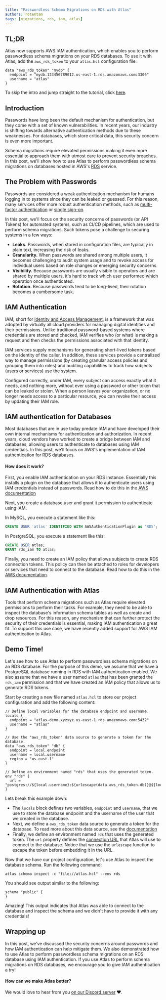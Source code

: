 ```yaml
---
title: "Passwordless Schema Migrations on RDS with Atlas"
authors: rotemtam
tags: [migrations, rds, iam, atlas]
---
```


## TL;DR

Atlas now supports AWS IAM authentication, which enables you to perform passwordless schema migrations on your
RDS databases. To use it with Atlas, add the `aws_rds_token` to your `atlas.hcl` configuration file:

```hcl
data "aws_rds_token" "mydb" {
  endpoint = "mydb.123456789012.us-east-1.rds.amazonaws.com:3306"
  username = "atlas"
}
```

To skip the intro and jump straight to the tutorial, click [here](#demo-time).

## Introduction

Passwords have long been the default mechanism for authentication, but they come with a set of known vulnerabilities. In recent years, 
our industry is shifting towards alternative authentication methods due to these weaknesses. For databases, which store
critical data, this security concern is even more important.

Schema migrations require elevated permissions making it even more essential to approach them with
utmost care to prevent security breaches. In this post, we'll show how to use Atlas to perform passwordless schema
migrations on databases hosted in AWS's [RDS](https://aws.amazon.com/rds/) service.

## The Problem with Passwords

Passwords are considered a weak authentication mechanism for humans logging in to systems since
they can be leaked or guessed.  For this reason, many services offer more robust authentication
methods, such as [multi-factor authentication](https://en.wikipedia.org/wiki/Multi-factor_authentication)
or [single sign-on](https://en.wikipedia.org/wiki/Single_sign-on).

In this post, we'll focus on the security concerns of passwords (or API Tokens) for automated systems, such as
CI/CD pipelines, which are used to perform schema migrations. Such tokens pose a challenge to securing systems in a few ways:

* **Leaks.** Passwords, when stored in configuration files, are typically in plain text, increasing the risk of leaks.
* **Granularity.** When passwords are shared among multiple users, it becomes challenging to audit system usage and to revoke access for
  individual users based on role changes or emerging security concerns.
* **Visibility.** Because passwords are usually visible to operators and are shared by multiple users, it's hard to track
  which user performed which operation once authenticated.
* **Rotation.** Because passwords tend to be long-lived, their rotation becomes a cumbersome task.

## IAM Authentication

IAM, short for [Identity and Access Management](https://en.wikipedia.org/wiki/Identity_management), is a framework that
was adopted by virtually all cloud providers for managing digital identities and their permissions. Unlike traditional 
password-based systems where credentials are stored and checked, IAM verifies who (or what) is making a request and 
then checks the permissions associated with that identity.

IAM services supply mechanisms for generating short-lived tokens based on the identity of the caller. In addition, 
these services provide a centralized way to manage permissions (by creating granular access policies and grouping them
into roles) and auditing capabilities to track how subjects (users or services) use the system.

Configured correctly, under IAM, every subject can access exactly what it needs, and nothing more, without
ever using a password or other token that can be leaked or stolen. When a person leaves your organization, or no 
longer needs access to a particular resource, you can revoke their access by updating their IAM role.

## IAM authentication for Databases

Most databases that are in use today predate IAM and have developed their own internal mechanisms for authentication
and authorization. In recent years, cloud vendors have worked to create a bridge between IAM and databases, allowing
users to authenticate to databases using IAM credentials.  In this post, we'll focus on AWS's implementation of IAM
authentication for RDS databases.

#### How does it work? 
First, you enable IAM authentication on your RDS instance. Essentially this installs a plugin on the database that
allows it to authenticate users using IAM credentials instead of passwords. Read how to do this in the 
[AWS documentation](https://docs.aws.amazon.com/AmazonRDS/latest/UserGuide/UsingWithRDS.IAMDBAuth.Enabling.html)

Next, you create a database user and grant it permission to authenticate using IAM. 
  
In MySQL, you execute a statement like this:
```sql
CREATE USER 'atlas' IDENTIFIED WITH AWSAuthenticationPlugin as 'RDS';
```

In PostgreSQL, you execute a statement like this:

```sql
CREATE USER atlas; 
GRANT rds_iam TO atlas;
```

Finally, you need to create an IAM policy that allows subjects to create RDS connection tokens. This policy can then
be attached to roles for developers or services that need to connect to the database. Read how to do this in the
[AWS documentation](https://docs.aws.amazon.com/AmazonRDS/latest/UserGuide/UsingWithRDS.IAMDBAuth.IAMPolicy.html).

## IAM Authentication with Atlas

Tools that perform schema migrations such as Atlas require elevated permissions to perform their tasks. For example,
they need to be able to inspect the database's information schema tables as well as create and drop resources. For this
reason, any mechanism that can further protect the security of their credentials is essential, making IAM authentication
a great fit.  To support this use case, we have recently added support for AWS IAM authentication to Atlas.

## Demo Time!

Let's see how to use Atlas to perform passwordless schema migrations on an RDS database. For the purpose of this demo,
we assume that we have a PostgreSQL database running in RDS with IAM authentication enabled. We also assume that we have
a user named `atlas` that has been granted the `rds_iam` permission and that we have created an IAM policy that allows
us to generate RDS tokens.

Start by creating a new file named `atlas.hcl` to store our project configuration and add the following content:

```hcl
// Define local variables for the database endpoint and username.
locals {
  endpoint = "atlas-demo.xyzxyz.us-east-1.rds.amazonaws.com:5432"
  username = "atlas"
}

// Use the "aws_rds_token" data source to generate a token for the database.
data "aws_rds_token" "db" {
  endpoint = local.endpoint
  username = local.username
  region = "us-east-1"
}

// Define an environment named "rds" that uses the generated token.
env "rds" {
  url = "postgres://${local.username}:${urlescape(data.aws_rds_token.db)}@${local.endpoint}/postgres"
}
```

Lets break this example down:
* The `locals` block defines two variables, `endpoint` and `username`, that we use to store the database endpoint and
  the username of the user that we created in the database.
* Next, we define a `aws_rds_token` data source to generate a token for the database. To read more about this
  data source, see the [documentation](/atlas-schema/projects#data-source-aws_rds_token)
* Finally, we define an environment named `rds` that uses the generated token. The `url` property defines the
  [connection URL](/concepts/urls) that Atlas will use to connect to the database. Notice that we use the `urlescape`
  function to escape the token before embedding it in the URL.

Now that we have our project configuration, let's use Atlas to inspect the database schema. Run the following command:

```shell
atlas schema inspect -c "file://atlas.hcl" --env rds
```

You should see output similar to the following:

```hcl
schema "public" {
}
```

Amazing! This output indicates that Atlas was able to connect to the database and inspect the schema and we didn't have
to provide it with any credentials!

## Wrapping up

In this post, we've discussed the security concerns around passwords and how IAM authentication can help mitigate them. We
also demonstrated how to use Atlas to perform passwordless schema migrations on an RDS database using IAM authentication.
If you use Atlas to perform schema migrations on RDS databases, we encourage you to give IAM authentication a try!

#### How can we make Atlas better?

We would love to hear from you [on our Discord server](https://discord.gg/zZ6sWVg6NT) :heart:.
